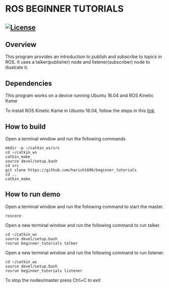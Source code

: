 # ROS BEGINNER TUTORIALS
[![License](https://img.shields.io/badge/License-BSD%203--Clause-blue.svg)](https://opensource.org/licenses/BSD-3-Clause)
---

## Overview
This program provides an introduction to publish and subscribe to topics in ROS. It uses a talker(publisher) node and listener(subscriber) node to illustrate it.

## Dependencies
This program works on a device running Ubuntu 16.04 and ROS Kinetic Kame

To install ROS Kinetic Kame in Ubuntu 16.04, follow the steps in this [link](http://wiki.ros.org/kinetic/Installation/Ubuntu)

## How to build
Open a terminal window and run the following commands

```
mkdir -p ~/catkin_ws/src
cd ~/catkin_ws
catkin_make
source devel/setup.bash
cd src
git clone https://github.com/harish1696/beginner_tutorials
cd ..
catkin_make
```

## How to run demo
Open a terminal window and run the following command to start the master.

```
roscore
```

Open a new terminal window and run the following command to run talker. 

```
cd ~/catkin_ws
source devel/setup.bash
rosrun beginner_tutorials talker
```

Open a new terminal window and run the following command to run listener.

```
cd ~/catkin_ws
source devel/setup.bash
rosrun beginner_tutorials listener
```

To stop the nodes/master press Ctrl+C to exit


